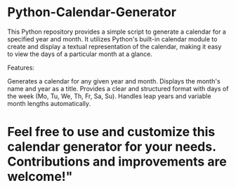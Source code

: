 # Python-Calendar-Generator
This Python repository provides a simple script to generate a calendar for a specified year and month. It utilizes Python's built-in calendar module to create and display a textual representation of the calendar, making it easy to view the days of a particular month at a glance.

Features:

Generates a calendar for any given year and month.
Displays the month's name and year as a title.
Provides a clear and structured format with days of the week (Mo, Tu, We, Th, Fr, Sa, Su).
Handles leap years and variable month lengths automatically.


# Feel free to use and customize this calendar generator for your needs. Contributions and improvements are welcome!"
